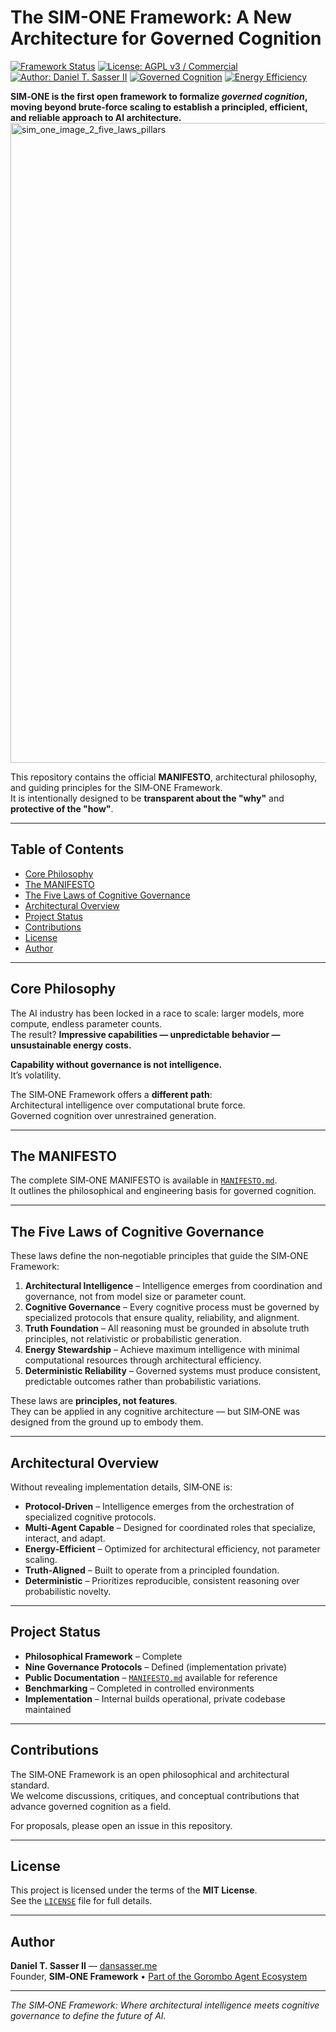 # The SIM-ONE Framework: A New Architecture for Governed Cognition

[![Framework Status](https://img.shields.io/badge/Status-v1.2-green.svg)](./)
[![License: AGPL v3 / Commercial](https://img.shields.io/badge/License-AGPL%20v3%20or%20Commercial-blue.svg)](./LICENSE.md)
[![Author: Daniel T. Sasser II](https://img.shields.io/badge/Author-Daniel_T._Sasser_II-orange.svg)](https://dansasser.me/)
[![Governed Cognition](https://img.shields.io/badge/Focus-Governed_Cognition-blue.svg)](./)
[![Energy Efficiency](https://img.shields.io/badge/Principle-Energy_Efficient_Architecture-lightgrey.svg)](./)

**SIM‑ONE is the first open framework to formalize *governed cognition*, moving beyond brute‑force scaling to establish a principled, efficient, and reliable approach to AI architecture.**
<img width="1536" height="1024" alt="sim_one_image_2_five_laws_pillars" src="https://github.com/user-attachments/assets/f4aa7a02-d454-4658-80be-f3abe24ccb8c" />

This repository contains the official **MANIFESTO**, architectural philosophy, and guiding principles for the SIM‑ONE Framework.  
It is intentionally designed to be **transparent about the "why"** and **protective of the "how"**.

---

## Table of Contents
- [Core Philosophy](#core-philosophy)
- [The MANIFESTO](#the-MANIFESTO)
- [The Five Laws of Cognitive Governance](#the-five-laws-of-cognitive-governance)
- [Architectural Overview](#architectural-overview)
- [Project Status](#project-status)
- [Contributions](#contributions)
- [License](#license)
- [Author](#author)

---

## Core Philosophy

The AI industry has been locked in a race to scale: larger models, more compute, endless parameter counts.  
The result? **Impressive capabilities — unpredictable behavior — unsustainable energy costs.**

**Capability without governance is not intelligence.**  
It’s volatility.

The SIM‑ONE Framework offers a **different path**:  
Architectural intelligence over computational brute force.  
Governed cognition over unrestrained generation.

---

## The MANIFESTO

The complete SIM‑ONE MANIFESTO is available in [`MANIFESTO.md`](./MANIFESTO.md).  
It outlines the philosophical and engineering basis for governed cognition.

---

## The Five Laws of Cognitive Governance

These laws define the non‑negotiable principles that guide the SIM‑ONE Framework:

1. **Architectural Intelligence** – Intelligence emerges from coordination and governance, not from model size or parameter count.  
2. **Cognitive Governance** – Every cognitive process must be governed by specialized protocols that ensure quality, reliability, and alignment.  
3. **Truth Foundation** – All reasoning must be grounded in absolute truth principles, not relativistic or probabilistic generation.  
4. **Energy Stewardship** – Achieve maximum intelligence with minimal computational resources through architectural efficiency.  
5. **Deterministic Reliability** – Governed systems must produce consistent, predictable outcomes rather than probabilistic variations.

These laws are **principles, not features**.  
They can be applied in any cognitive architecture — but SIM‑ONE was designed from the ground up to embody them.

---

## Architectural Overview

Without revealing implementation details, SIM‑ONE is:

- **Protocol‑Driven** – Intelligence emerges from the orchestration of specialized cognitive protocols.  
- **Multi‑Agent Capable** – Designed for coordinated roles that specialize, interact, and adapt.  
- **Energy‑Efficient** – Optimized for architectural efficiency, not parameter scaling.  
- **Truth‑Aligned** – Built to operate from a principled foundation.  
- **Deterministic** – Prioritizes reproducible, consistent reasoning over probabilistic novelty.

---

## Project Status

- **Philosophical Framework** – Complete  
- **Nine Governance Protocols** – Defined (implementation private)  
- **Public Documentation** – [`MANIFESTO.md`](./MANIFESTO.md) available for reference  
- **Benchmarking** – Completed in controlled environments  
- **Implementation** – Internal builds operational, private codebase maintained

---

## Contributions

The SIM‑ONE Framework is an open philosophical and architectural standard.  
We welcome discussions, critiques, and conceptual contributions that advance governed cognition as a field.  

For proposals, please open an issue in this repository.

---

## License

This project is licensed under the terms of the **MIT License**.  
See the [`LICENSE`](./LICENSE) file for full details.

---

## Author

**Daniel T. Sasser II** — [dansasser.me](https://dansasser.me)  
Founder, **SIM‑ONE Framework** • [Part of the Gorombo Agent Ecosystem](https://gorombo.com)  

---

*The SIM‑ONE Framework: Where architectural intelligence meets cognitive governance to define the future of AI.*
